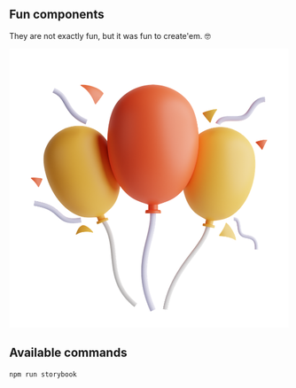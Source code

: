 ## Fun components

They are not exactly fun, but it was fun to create'em. 🤓

![globitos](public/balloons.png)

## Available commands

```bash
npm run storybook
```
